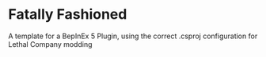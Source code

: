 # Fatally Fashioned
A template for a BepInEx 5 Plugin, using the correct .csproj configuration for Lethal Company modding

